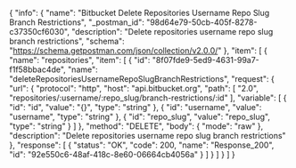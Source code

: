 {
  "info": {
    "name": "Bitbucket Delete Repositories Username Repo Slug Branch Restrictions",
    "_postman_id": "98d64e79-50cb-405f-8278-c37350cf6030",
    "description": "Delete repositories username repo slug branch restrictions",
    "schema": "https://schema.getpostman.com/json/collection/v2.0.0/"
  },
  "item": [
    {
      "name": "repositories",
      "item": [
        {
          "id": "8f07fde9-5ed9-4631-99a7-f1f58bbac4de",
          "name": "deleteRepositoriesUsernameRepoSlugBranchRestrictions",
          "request": {
            "url": {
              "protocol": "http",
              "host": "api.bitbucket.org",
              "path": [
                "2.0",
                "repositories/:username/:repo_slug/branch-restrictions/:id"
              ],
              "variable": [
                {
                  "id": "id",
                  "value": "{}",
                  "type": "string"
                },
                {
                  "id": "username",
                  "value": "username",
                  "type": "string"
                },
                {
                  "id": "repo_slug",
                  "value": "repo_slug",
                  "type": "string"
                }
              ]
            },
            "method": "DELETE",
            "body": {
              "mode": "raw"
            },
            "description": "Delete repositories username repo slug branch restrictions"
          },
          "response": [
            {
              "status": "OK",
              "code": 200,
              "name": "Response_200",
              "id": "92e550c6-48af-418c-8e60-06664cb4056a"
            }
          ]
        }
      ]
    }
  ]
}